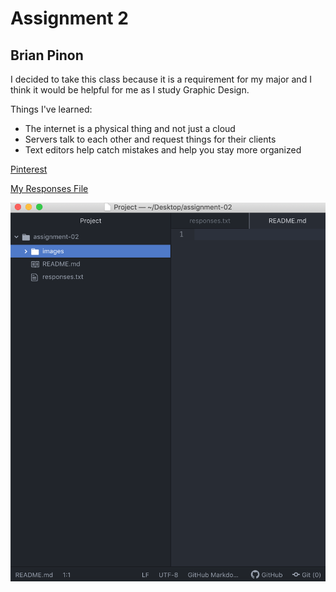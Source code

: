 # Assignment 2
## Brian Pinon

I decided to take this class because it is a requirement for my major and I think it would be helpful for me as I study Graphic Design.

Things I've learned:

- The internet is a physical thing and not just a cloud
- Servers talk to each other and request things for their clients
- Text editors help catch mistakes and help you stay more organized

[Pinterest](https://www.pinterest.com/)

[My Responses File](./responses.txt)

![My Screenshot](./images/screenshot.png)
